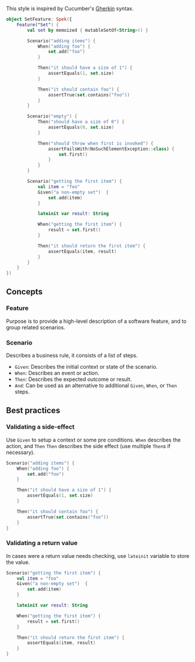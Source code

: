 This style is inspired by Cucumber's [Gherkin](https://docs.cucumber.io/gherkin/) syntax.

```kotlin
object SetFeature: Spek({
    Feature("Set") {
        val set by memoized { mutableSetOf<String>() }

        Scenario("adding items") {
            When("adding foo") {
                set.add("foo")
            }

            Then("it should have a size of 1") {
                assertEquals(1, set.size)
            }

            Then("it should contain foo") {
                assertTrue(set.contains("foo"))
            }
        }

        Scenario("empty") {
            Then("should have a size of 0") {
                assertEquals(0, set.size)
            }

            Then("should throw when first is invoked") {
                assertFailsWith(NoSuchElementException::class) {
                    set.first()
                }
            }
        }

        Scenario("getting the first item") {
            val item = "foo"
            Given("a non-empty set")  {
                set.add(item)
            }

            lateinit var result: String

            When("getting the first item") {
                result = set.first()
            }

            Then("it should return the first item") {
                assertEquals(item, result)
            }
        }
    }
})

```
## Concepts
### Feature
Purpose is to provide a high-level description of a software feature, and to group related scenarios.

### Scenario
Describes a business rule, it consists of a list of steps.
- `Given`: Describes the initial context or state of the scenario.
- `When`: Describes an event or action.
- `Then`: Describes the expected outcome or result.
- `And`: Can be used as an alternative to additional `Given`, `When`, or `Then` steps.

## Best practices
### Validating a side-effect
Use `Given` to setup a context or some pre conditions. `When` describes the action, and `Then`
`Then` describes the side effect (use multiple `Then`s if necessary).

```kotlin
Scenario("adding items") {
    When("adding foo") {
        set.add("foo")
    }

    Then("it should have a size of 1") {
        assertEquals(1, set.size)
    }

    Then("it should contain foo") {
        assertTrue(set.contains("foo"))
    }
}
```

### Validating a return value
In cases were a return value needs checking, use `lateinit` variable to store the value.
```kotlin
Scenario("getting the first item") {
    val item = "foo"
    Given("a non-empty set")  {
        set.add(item)
    }

    lateinit var result: String

    When("getting the first item") {
        result = set.first()
    }

    Then("it should return the first item") {
        assertEquals(item, result)
    }
}
``` 